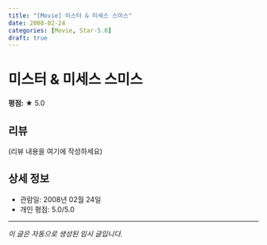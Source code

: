 ```yaml
---
title: "[Movie] 미스터 & 미세스 스미스"
date: 2008-02-24
categories: [Movie, Star-5.0]
draft: true
---
```


# 미스터 & 미세스 스미스

**평점:** ★ 5.0

## 리뷰

(리뷰 내용을 여기에 작성하세요)

## 상세 정보

- 관람일: 2008년 02월 24일
- 개인 평점: 5.0/5.0

---

*이 글은 자동으로 생성된 임시 글입니다.*
